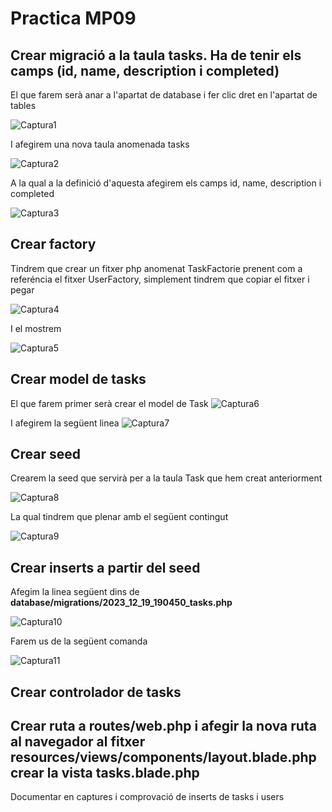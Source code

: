 # Practica MP09

## Crear migració a la taula tasks. Ha de tenir els camps (id, name, description i completed)
El que farem serà anar a l'apartat de database i fer clic dret en l'apartat de tables

![Captura1](Capturas/Selección_001.png)

I afegirem una nova taula anomenada tasks

![Captura2](Capturas/Selección_002.png)

A la qual a la definició d'aquesta afegirem els camps id, name, description i completed

![Captura3](Capturas/Selección_003.png)


## Crear factory

Tindrem que crear un fitxer php anomenat TaskFactorie prenent com a referéncia el fitxer UserFactory,
simplement tindrem que copiar el fitxer i pegar

![Captura4](Capturas/Selección_004.png)

I el mostrem

![Captura5](Capturas/Selección_005.png)

## Crear model de tasks

El que farem primer serà crear el model de Task
![Captura6](Capturas/Selección_006.png)

I afegirem la següent linea
![Captura7](Capturas/Selección_007.png)
## Crear seed

Crearem la seed que servirà per a la taula Task que hem creat anteriorment

![Captura8](Capturas/Selección_008.png)

La qual tindrem que plenar amb el següent contingut

![Captura9](Capturas/Selección_009.png)

## Crear inserts a partir del seed

Afegim la linea següent dins de **database/migrations/2023_12_19_190450_tasks.php**

![Captura10](Capturas/Selección_010.png)

Farem us de la següent comanda

![Captura11](Capturas/Selección_011.png)




## Crear controlador de tasks




## Crear ruta a routes/web.php i afegir la nova ruta al navegador al fitxer resources/views/components/layout.blade.php crear la vista tasks.blade.php


Documentar en captures i comprovació de inserts de tasks i users

